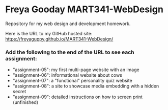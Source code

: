 # Freya Gooday MART341-WebDesign
Repository for my web design and development homework. 

Here is the URL to my GitHub hosted site: https://freyaguppy.github.io/MART341-WebDesign/

###  Add the following to the end of the URL to see each assignment:
- "assignment-05": my first multi-page website with an image
- "assignment-06": informational website about cows
- "assignment-07": a "functional" personality quiz website
- "assignment-08": a site to showcase media embedding with a hidden secret
- "assignment-09": detailed instructions on how to screen print (unfinished)
